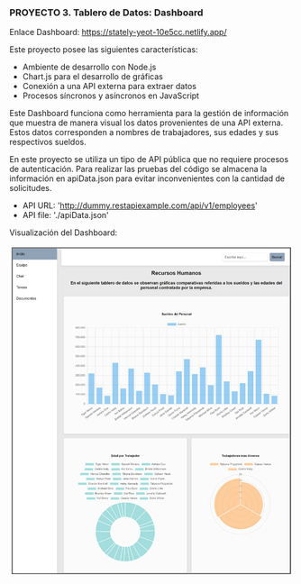 ### PROYECTO 3. Tablero de Datos: Dashboard

Enlace Dashboard: https://stately-yeot-10e5cc.netlify.app/

Este proyecto posee las siguientes características:

* Ambiente de desarrollo con Node.js
* Chart.js para el desarrollo de gráficas
* Conexión a una API externa para extraer datos
* Procesos síncronos y asíncronos en JavaScript

Este Dashboard funciona como herramienta para la gestión de información que muestra de manera visual los datos provenientes de una API externa. Estos datos corresponden a nombres de trabajadores, sus edades y sus respectivos sueldos. 

En este proyecto se utiliza un tipo de API pública que no requiere procesos de autenticación. Para realizar las pruebas del código se almacena la información en apiData.json para evitar inconvenientes con la cantidad de solicitudes. 

* API URL: 'http://dummy.restapiexample.com/api/v1/employees'
* API file: './apiData.json'

Visualización del Dashboard:

<img src="./dashboard-img.png">


